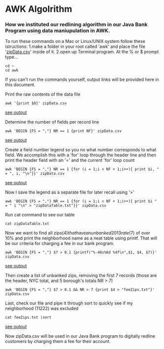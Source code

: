 # AWK Algolrithm
### How we instituted our redlining algorithm in our Java Bank Program using data maniupulation in AWK.

To run these commands on a Mac or Linux/UNIX system follow these istructions:
1.make a folder in your root called 'awk' and place the file '[zipData.csv](AWK_Redlining_Algorithm/)' inside of it.
2.open up Terminal program. At the % or $ prompt type...

    cd ~
    cd awk
If you can't run the commands yourself, output links will be provided here in this document.

Print the raw contents of the data file

    awk '{print $0}' zipData.csv
[see output](output_files/output01.md)

Determine the number of fields per record line

    awk 'BEGIN {FS = ","} NR == 1 {print NF}' zipData.csv
 [see output](output_files/output02.md)
    
Create a field number legend so you no what number corresponds to what field. We accomplish this with a 'for' loop through the header line and then print the header field with an '=' and the current 'for' loop count

    awk 'BEGIN {FS = ","} NR == 1 {for (i = 1;i < NF + 1;i++){ print $i, " = ", i, "\n"}}' zipData.csv 
[see output](output_files/output03.md)

Now I save the legend as a separate file for later recall using '>'

    awk 'BEGIN {FS = ","} NR == 1 {for (i = 1;i < NF + 1;i++){ print $i " = " i "\n" > "zipDataTable.txt"}}' zipData.csv

Run cat command to see our table

    cat zipDataTable.txt
    
Now we want to find all zips($4) that have an unbanked 2013 rate($7) of over 10% and print the neighborhood name as a neat table using printf. That will be our criteria for charging a fee in our bank program.

    awk 'BEGIN {FS = ","} $7 > 0.1 {printf("%-40s%6d %4f\n",$1, $4, $7)}' zipData.csv
[see output](output_files/output04.md)

Then create a list of unbanked zips, removing the first 7 records (those are the header, NYC total, and 5 borough's totals NR > 7)

    awk 'BEGIN {FS = ","} $7 > 0.1 && NR > 7 {print $4 > "feeZips.txt"}' zipData.csv
Last, check our file and pipe it through sort to quickly see if my neighborhood (11222) was excluded

    cat feeZips.txt |sort
 [see output](output_files/output05.md)

Now zipData.csv will be used in our Java Bank program to digitally redline customers by charging them a fee for their account.
